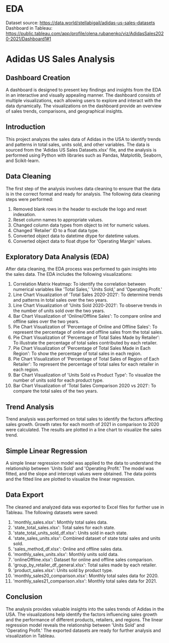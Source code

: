 # EDA
Dataset source: https://data.world/stellabigail/adidas-us-sales-datasets
Dashboard in Tableau: https://public.tableau.com/app/profile/olena.rubanenko/viz/AdidasSales2020-2021/Dashboard1#1
# Adidas US Sales Analysis

## Dashboard Creation

A dashboard is designed to present key findings and insights from the EDA in an interactive and visually appealing manner. The dashboard consists of multiple visualizations, each allowing users to explore and interact with the data dynamically. The visualizations on the dashboard provide an overview of sales trends, comparisons, and geographical insights.

## Introduction

This project analyzes the sales data of Adidas in the USA to identify trends and patterns in total sales, units sold, and other variables. The data is sourced from the 'Adidas US Sales Datasets.xlsx' file, and the analysis is performed using Python with libraries such as Pandas, Matplotlib, Seaborn, and Scikit-learn.

## Data Cleaning

The first step of the analysis involves data cleaning to ensure that the data is in the correct format and ready for analysis. The following data cleaning steps were performed:

1. Removed blank rows in the header to exclude the logo and reset indexation.
2. Reset column names to appropriate values.
3. Changed column data types from object to int for numeric values.
4. Changed 'Retailer' ID to a float data type.
5. Converted object data to datetime dtype for datetime values.
6. Converted object data to float dtype for 'Operating Margin' values.

## Exploratory Data Analysis (EDA)

After data cleaning, the EDA process was performed to gain insights into the sales data. The EDA includes the following visualizations:

1. Correlation Matrix Heatmap: To identify the correlation between numerical variables like 'Total Sales,' 'Units Sold,' and 'Operating Profit.'
2. Line Chart Visualization of 'Total Sales 2020-2021': To determine trends and patterns in total sales over the two years.
3. Line Chart Visualization of 'Units Sold 2020-2021': To observe trends in the number of units sold over the two years.
4. Bar Chart Visualization of 'Online/Offline Sales': To compare online and offline sales over the two years.
5. Pie Chart Visualization of 'Percentage of Online and Offline Sales': To represent the percentage of online and offline sales from the total sales.
6. Pie Chart Visualization of 'Percentage of Total Sales Made by Retailer': To illustrate the percentage of total sales contributed by each retailer.
7. Pie Chart Visualization of 'Percentage of Total Sales Made in Each Region': To show the percentage of total sales in each region.
8. Pie Chart Visualization of 'Percentage of Total Sales of Region of Each Retailer': To represent the percentage of total sales for each retailer in each region.
9. Bar Chart Visualization of 'Units Sold vs Product Type': To visualize the number of units sold for each product type.
10. Bar Chart Visualization of 'Total Sales Comparison 2020 vs 2021': To compare the total sales of the two years.

## Trend Analysis

Trend analysis was performed on total sales to identify the factors affecting sales growth. Growth rates for each month of 2021 in comparison to 2020 were calculated. The results are plotted in a line chart to visualize the sales trend.

## Simple Linear Regression

A simple linear regression model was applied to the data to understand the relationship between 'Units Sold' and 'Operating Profit.' The model was fitted, and the slope and intercept values were obtained. The data points and the fitted line are plotted to visualize the linear regression.

## Data Export

The cleaned and analyzed data was exported to Excel files for further use in Tableau. The following datasets were saved:

1. 'monthly_sales.xlsx': Monthly total sales data.
2. 'state_total_sales.xlsx': Total sales for each state.
3. 'state_total_units_sold_df.xlsx': Units sold in each state.
4. 'state_sales_units.xlsx': Combined dataset of state total sales and units sold.
5. 'sales_method_df.xlsx': Online and offline sales data.
6. 'monthly_sales_units.xlsx': Monthly units sold data.
7. 'onlineOffline.xlsx': Dataset for online and offline sales comparison.
8. 'group_by_retailer_df_general.xlsx': Total sales made by each retailer.
9. 'product_sales.xlsx': Units sold by product type.
10. 'monthly_sales20_comparison.xlsx': Monthly total sales data for 2020.
11. 'monthly_sales21_comparison.xlsx': Monthly total sales data for 2021.

## Conclusion

The analysis provides valuable insights into the sales trends of Adidas in the USA. The visualizations help identify the factors influencing sales growth and the performance of different products, retailers, and regions. The linear regression model reveals the relationship between 'Units Sold' and 'Operating Profit.' The exported datasets are ready for further analysis and visualization in Tableau.
